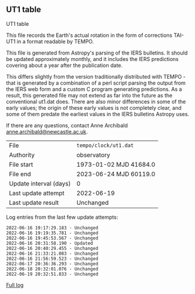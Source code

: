 
## UT1 table

UT1 table

This file records the Earth's actual rotation in the form of
corrections TAI-UT1 in a format readable by TEMPO.

This file is generated from Astropy's parsing of the IERS
bulletins. It should be updated approximately monthly, and it
includes the IERS predictions covering about a year after the
publication date.

This differs slightly from the version traditionally distributed
with TEMPO - that is generated by a combination of a perl script
parsing the output from the IERS web form and a custom C program
generating predictions. As a result, this generated file may not
extend as far into the future as the conventional ut1.dat does.
There are also minor differences in some of the early values; the
origin of these early values is not completely clear, and some of
them predate the earliest values in the IERS bulletins Astropy uses.

If there are any questions, contact Anne Archibald
<anne.archibald@newcastle.ac.uk>.

|     |     |
|:--- |:--- |
| File | `tempo/clock/ut1.dat` |
| Authority | observatory |
| File start | 1973-01-02 MJD 41684.0 |
| File end | 2023-06-24 MJD 60119.0 |
| Update interval (days) | 0 |
| Last update attempt | 2022-06-19 |
| Last update result | Unchanged |

Log entries from the last few update attempts:
```
2022-06-16 19:17:29.183 - Unchanged
2022-06-16 19:19:35.781 - Unchanged
2022-06-16 19:45:53.567 - Unchanged
2022-06-16 20:31:58.190 - Updated
2022-06-16 20:40:29.455 - Unchanged
2022-06-16 21:33:21.083 - Unchanged
2022-06-16 21:56:59.523 - Unchanged
2022-06-17 20:36:36.293 - Unchanged
2022-06-18 20:32:01.076 - Unchanged
2022-06-19 20:32:51.833 - Unchanged
```
[Full log](https://raw.githubusercontent.com/ipta/pulsar-clock-corrections/main/log/tempo/clock/ut1.dat.log)
